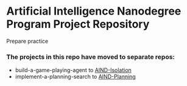 
# Artificial Intelligence Nanodegree Program Project Repository
Prepare practice

### The projects in this repo have moved to separate repos:
- build-a-game-playing-agent to [AIND-Isolation](https://github.com/udacity/AIND-Isolation)
- implement-a-planning-search to [AIND-Planning](https://github.com/udacity/AIND-Planning)
